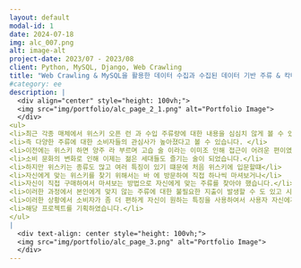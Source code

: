 ```yaml
---
layout: default
modal-id: 1
date: 2024-07-18
img: alc_007.png
alt: image-alt
project-date: 2023/07 - 2023/08
client: Python, MySQL, Django, Web Crawling
title: "Web Crawling & MySQL을 활용한 데이터 수집과 수집된 데이터 기반 주류 & 칵테일 추천" #따옴표 필수 
#category: ee
description: |
  <div align="center" style="height: 100vh;">
  <img src="img/portfolio/alc_page_2_1.png" alt="Portfolio Image">
  </div>
<ul>
<li>최근 각종 매체에서 위스키 오픈 런 과 수입 주류량에 대한 내용을 심심치 않게 볼 수 있습니다.</li>
<li>즉 다양한 주류에 대한 소비자들의 관심사가 높아졌다고 볼 수 있습니다. </li>
<li>이전에는 위스키 하면 양주 라 부르며 고습 술 이라는 이미조 인해 접근이 어려운 편이였으나</li>
<li>소비 문화의 변화로 인해 이제는 젊은 세대들도 즐기는 술이 되었습니다.</li>
<li>하지만 위스키는 종류도 많고 여러 특징이 있기 떄문에 처음 위스키에 입문할떄</li>
<li>자신에게 맞는 위스키를 찾기 위해서는 바 에 방문하여 직접 하나씩 마셔보거나</li>
<li>자신이 직접 구매하여서 마셔보는 방법으로 자신에게 맞는 주류를 찾아야 했습니다.</li>
<li>이러한 과정에서 본인에게 맞지 않는 주류에 대한 불필요한 지출이 발생할 수 도 있고 시간적으로도 손해를 보는 상황이 발생합니다.</li>
<li>이러한 상황에서 소비자가 좀 더 편하게 자신이 원하는 특징을 사용하여서 사용자 자신에게 맞는 위스키를 효율적으로 찾게 하기 위해</li>
<li>해당 프로젝트를 기획하였습니다.</li> 
</ul>
|
  <div text-align: center style="height: 100vh;">
  <img src="img/portfolio/alc_page_3.png" alt="Portfolio Image">
  </div>
---
```

